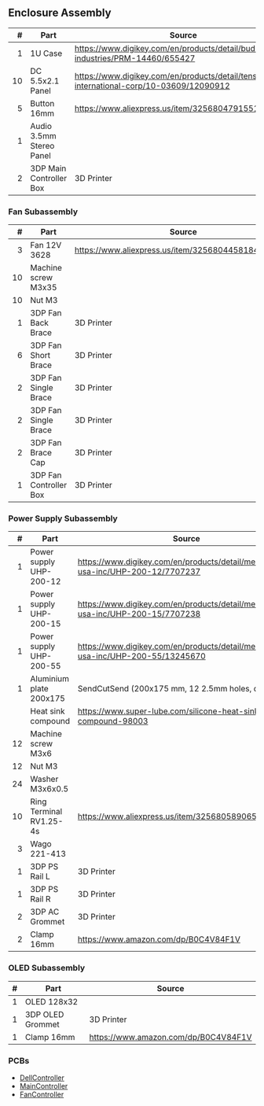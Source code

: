 ## Enclosure Assembly

|  # | Part                     | Source                                                                                           |
|---:|--------------------------|--------------------------------------------------------------------------------------------------|
|  1 | 1U Case                  | https://www.digikey.com/en/products/detail/bud-industries/PRM-14460/655427                       |
| 10 | DC 5.5x2.1 Panel         | https://www.digikey.com/en/products/detail/tensility-international-corp/10-03609/12090912        |
|  5 | Button 16mm              | https://www.aliexpress.us/item/3256804791551109.html                                             |
|  1 | Audio 3.5mm Stereo Panel |                                                                                                  |
|  2 | 3DP Main Controller Box  | 3D Printer                                                                                       |


### Fan Subassembly

|  # | Part                     | Source                                                                                           |
|---:|--------------------------|--------------------------------------------------------------------------------------------------|
|  3 | Fan 12V 3628             | https://www.aliexpress.us/item/3256804458184414.html                                             |
| 10 | Machine screw M3x35      |                                                                                                  |
| 10 | Nut M3                   |                                                                                                  |
|  1 | 3DP Fan Back Brace       | 3D Printer                                                                                       |
|  6 | 3DP Fan Short Brace      | 3D Printer                                                                                       |
|  2 | 3DP Fan Single Brace     | 3D Printer                                                                                       |
|  2 | 3DP Fan Single Brace     | 3D Printer                                                                                       |
|  2 | 3DP Fan Brace Cap        | 3D Printer                                                                                       |
|  1 | 3DP Fan Controller Box   | 3D Printer                                                                                       |


### Power Supply Subassembly

|  # | Part                     | Source                                                                                           |
|---:|--------------------------|--------------------------------------------------------------------------------------------------|
|  1 | Power supply UHP-200-12  | https://www.digikey.com/en/products/detail/mean-well-usa-inc/UHP-200-12/7707237                  |
|  1 | Power supply UHP-200-15  | https://www.digikey.com/en/products/detail/mean-well-usa-inc/UHP-200-15/7707238                  |
|  1 | Power supply UHP-200-55  | https://www.digikey.com/en/products/detail/mean-well-usa-inc/UHP-200-55/13245670                 |
|  1 | Aluminium plate 200x175  | SendCutSend (200x175 mm, 12 2.5mm holes, deburring)                                              |
|    | Heat sink compound       | https://www.super-lube.com/silicone-heat-sink-compound-98003                                     |
| 12 | Machine screw M3x6       |                                                                                                  |
| 12 | Nut M3                   |                                                                                                  |
| 24 | Washer M3x6x0.5          |                                                                                                  |
| 10 | Ring Terminal RV1.25-4s  | https://www.aliexpress.us/item/3256805890650511.html                                             |
|  3 | Wago 221-413             |                                                                                                  |
|  1 | 3DP PS Rail L            | 3D Printer                                                                                       |
|  1 | 3DP PS Rail R            | 3D Printer                                                                                       |
|  2 | 3DP AC Grommet           | 3D Printer                                                                                       |
|  2 | Clamp 16mm               | https://www.amazon.com/dp/B0C4V84F1V                                                             |


### OLED Subassembly

|  # | Part                    | Source                                                                                            |
|---:|-------------------------|---------------------------------------------------------------------------------------------------|
|  1 | OLED 128x32             |                                                                                                   |
|  1 | 3DP OLED Grommet        | 3D Printer                                                                                        |
|  1 | Clamp 16mm              | https://www.amazon.com/dp/B0C4V84F1V                                                              |


### PCBs

* [DellController](hardware/DellTrigger/src/DellTrigger.md)
* [MainController](hardware/MainController/src/AuxPower.md)
* [FanController](hardware/FanController/src/FanController.md)
